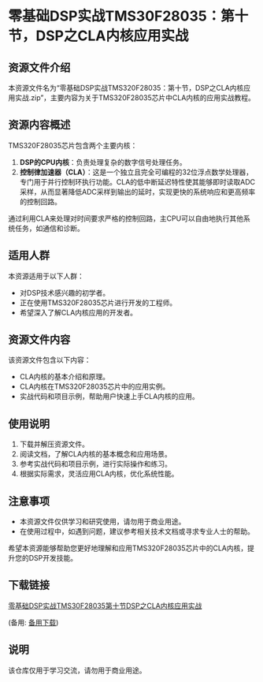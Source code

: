 # 零基础DSP实战TMS30F28035：第十节，DSP之CLA内核应用实战

## 资源文件介绍

本资源文件名为“零基础DSP实战TMS320F28035：第十节，DSP之CLA内核应用实战.zip”，主要内容为关于TMS320F28035芯片中CLA内核的应用实战教程。

## 资源内容概述

TMS320F28035芯片包含两个主要内核：
1. **DSP的CPU内核**：负责处理复杂的数字信号处理任务。
2. **控制律加速器（CLA）**：这是一个独立且完全可编程的32位浮点数学处理器，专门用于并行控制环执行功能。CLA的低中断延迟特性使其能够即时读取ADC采样，从而显著降低ADC采样到输出的延时，实现更快的系统响应和更高频率的控制回路。

通过利用CLA来处理对时间要求严格的控制回路，主CPU可以自由地执行其他系统任务，如通信和诊断。

## 适用人群

本资源适用于以下人群：
- 对DSP技术感兴趣的初学者。
- 正在使用TMS320F28035芯片进行开发的工程师。
- 希望深入了解CLA内核应用的开发者。

## 资源文件内容

该资源文件包含以下内容：
- CLA内核的基本介绍和原理。
- CLA内核在TMS320F28035芯片中的应用实例。
- 实战代码和项目示例，帮助用户快速上手CLA内核的应用。

## 使用说明

1. 下载并解压资源文件。
2. 阅读文档，了解CLA内核的基本概念和应用场景。
3. 参考实战代码和项目示例，进行实际操作和练习。
4. 根据实际需求，灵活应用CLA内核，优化系统性能。

## 注意事项

- 本资源文件仅供学习和研究使用，请勿用于商业用途。
- 在使用过程中，如遇到问题，建议参考相关技术文档或寻求专业人士的帮助。

希望本资源能够帮助您更好地理解和应用TMS320F28035芯片中的CLA内核，提升您的DSP开发技能。

## 下载链接
[零基础DSP实战TMS30F28035第十节DSP之CLA内核应用实战](https://pan.quark.cn/s/beac26944a23) 

(备用: [备用下载](https://pan.baidu.com/s/1SXZLFZkO2SENzjWmXSuRGw?pwd=1234))

## 说明

该仓库仅用于学习交流，请勿用于商业用途。
